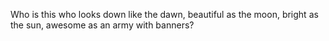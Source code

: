 Who is this who looks down like the dawn, beautiful as the moon, bright as the sun, awesome as an army with banners?
